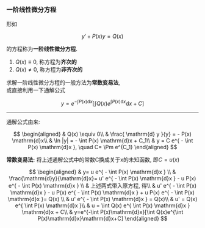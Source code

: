 ### 一阶线性微分方程

形如

$$
y'+P(x)y=Q(x)
$$

的方程称为**一阶线性微分方程**. <BR>

1. $Q(x) \equiv 0$, 称方程为<b>齐次的</b>
2. $Q(x) \not= 0$, 称方程为<b>非齐次的</b>

求解一阶线性微分方程的一般方法为**常数变易法**, <BR>
或直接利用一下通解公式

$$
y=e^{-\int P(x)\mathrm{d}x}[\int Q(x)e^{\int P(x)\mathrm{d}x}\mathrm{d}x+C]
$$

---

通解公式由来:

$$
\begin{aligned}
	& Q(x) \equiv 0\\
	& \frac{ \mathrm{d} y }{y} = - P(x) \mathrm{d}x\\
	& \ln |y| =  - \int P(x) \mathrm{d}x + C_1\\
	& y = C e^{ - \int P(x) \mathrm{d}x }, \quad C= \Pm e^{C_1}
\end{aligned}
$$

<b>常数变易法:</b> 将上述通解公式中的常数C换成关于x的未知函数, 即$C=u(x)$

$$
\begin{aligned}
	& y= u e^{ - \int P(x) \mathrm{d}x } \\
	& \frac{\mathrm{d}y}{\mathrm{d}x}= u' e^{ - \int P(x) \mathrm{d}x } - u P(x) e^{ - \int P(x) \mathrm{d}x } \\
	& 上述两式带入原方程, 得\\
	& u' e^{ - \int P(x) \mathrm{d}x } - u P(x) e^{ - \int P(x) \mathrm{d}x } + u P(x) e^{ - \int P(x) \mathrm{d}x }= Q(x) \\
	& u' e^{ - \int P(x) \mathrm{d}x } = Q(x)\\
	& u' = Q(x) e^{ \int P(x) \mathrm{d}x }\\
	& u = \int Q(x) e^{ \int P(x) \mathrm{d}x } \mathrm{d}x + C\\
	& y=e^{-\int P(x)\mathrm{d}x}[\int Q(x)e^{\int P(x)\mathrm{d}x}\mathrm{d}x+C]
\end{aligned}
$$
